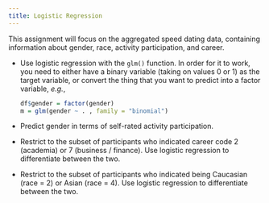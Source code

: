 ```yaml
---
title: Logistic Regression
---
```


This assignment will focus on the aggregated speed dating data, containing information about gender, race, activity participation, and career.

* Use logistic regression with the `glm()` function. In order for it to work, you need to either have a binary variable (taking on values 0 or 1) as the target variable, or convert the thing that you want to predict into a factor variable, *e.g.*,

	```r
	df$gender = factor(gender)
	m = glm(gender ~ . , family = "binomial")
	```

* Predict gender in terms of self-rated activity participation.

* Restrict to the subset of participants who indicated career code 2 (academia) or 7 (business / finance). Use logistic regression to differentiate between the two. 

* Restrict to the subset of participants who indicated being Caucasian (race = 2) or Asian (race = 4). Use logistic regression to differentiate between the two. 